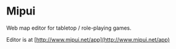 # Mipui
Web map editor for tabletop / role-playing games.

Editor is at [http://www.mipui.net/app](http://www.mipui.net/app)
